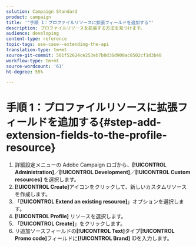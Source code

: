 ```yaml
---
solution: Campaign Standard
product: campaign
title: '"手順 1：プロファイルリソースに拡張フィールドを追加する"'
description: プロファイルリソースを拡張する方法を見つけます。
audience: developing
content-type: reference
topic-tags: use-case--extending-the-api
translation-type: tm+mt
source-git-commit: 501f52624ce253eb7b0d36d908ac8502cf1d3b48
workflow-type: tm+mt
source-wordcount: '61'
ht-degree: 55%

---
```



# 手順 1：プロファイルリソースに拡張フィールドを追加する{#step-add-extension-fields-to-the-profile-resource}

1. 詳細設定メニューの Adobe Campaign ロゴから、**[!UICONTROL Administration]**／**[!UICONTROL Development]**／**[!UICONTROL Custom resources]** を選択します。
1. **[!UICONTROL Create]**&#x200B;アイコンをクリックして、新しいカスタムリソースを作成します。
1. 「**[!UICONTROL Extend an existing resource]**」オプションを選択します。
1. **[!UICONTROL Profile]** リソースを選択します。
1. 「**[!UICONTROL Create]**」をクリックします。
1. リ追加ソースフィールドの&#x200B;**[!UICONTROL Text]**&#x200B;タイプ&#x200B;**[!UICONTROL Promo code]**&#x200B;フィールドに&#x200B;**[!UICONTROL Brand]** IDを入力します。

